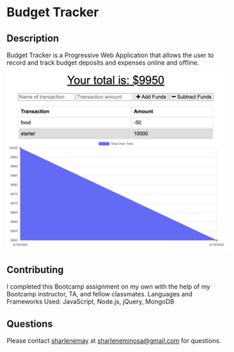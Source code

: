   # Budget Tracker
  
  ## Description
  Budget Tracker is a Progressive Web Application that allows the user to record and track budget deposits and expenses online and offline.

![screenshot](app.png)

  ## Contributing
  
  I completed this Bootcamp assignment on my own with the help of my Bootcamp instructor, TA, and fellow classmates. Languages and Frameworks Used: JavaScript, Node.js, jQuery, MongoDB
  
  ## Questions
  
  Please contact [sharlenemay](https://github.com/sharlenemay) at sharleneminosa@gmail.com for questions.